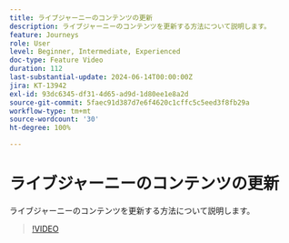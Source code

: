 ```yaml
---
title: ライブジャーニーのコンテンツの更新
description: ライブジャーニーのコンテンツを更新する方法について説明します。
feature: Journeys
role: User
level: Beginner, Intermediate, Experienced
doc-type: Feature Video
duration: 112
last-substantial-update: 2024-06-14T00:00:00Z
jira: KT-13942
exl-id: 93dc6345-df31-4d65-ad9d-1d80ee1e8a2d
source-git-commit: 5faec91d387d7e6f4620c1cffc5c5eed3f8fb29a
workflow-type: tm+mt
source-wordcount: '30'
ht-degree: 100%

---
```


# ライブジャーニーのコンテンツの更新

ライブジャーニーのコンテンツを更新する方法について説明します。

>[!VIDEO](https://video.tv.adobe.com/v/3439604/?learn=on&captions=jpn)
